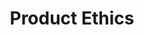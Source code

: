 --- 
layout: training
title: Product Ethics
description: Build successful products while avoiding digital pollution or collateral damage to society. This training helps you embrace responsibility so you can build products that create the change you intend.
bg: 3B5DEF
copy: If you want to build equitable products.
img: /images/combined-shape-3.svg
permalink: /ethics-training/

image: /images/life-in-a-city-bro.png
image2: /images/save-the-earth-bro.png

titleOne: The problem statement
problemDescription: Teams are increasingly aware that products often create digital pollution by inflicting collateral damage on society. They want to grow the business while building equitable products that create a positive difference to society and the world. This training will give you a step-by-step approach for building ethical and equitable products while managing the reality of your business needs. 

titleTwo: Diagnosis
descriptionTitleTwo: Most products contribute to digital pollution. See which of these five types of digital pollution your product might be contributing to


titleThree: Benefits
titleThreeSubtitleOne: Increased alignment
descriptionTitleThreeSubtitleOne: Your team will be more aligned after this group exercise of crafting a shared purpose as well as an actionable plan for building world-changing products. 
iconTitleThreeSubtitleOne: /images/bulb-bro.png

titleThreeSubtitleTwo: Methodology for ethical product developmen
descriptionTitleThreeSubtitleTwo: Even when teams want to build equitable products, it’s often not clear how you can be intentional and deliberate about it. This training will give you a step-by-step guide for baking equity into every step of building your product. 
iconTitleThreeSubtitleTwo: /images/give-your-bro.png

titleThreeSubtitleThree: Obsessive Sales Disorder
descriptionTitleThreeSubtitleThree: You’ll learn how you can balance delivering on your vision and strategy while dealing with everyday decisions that require financial considerations and tradeoffs. 
iconTitleThreeSubtitleThree: /images/icon-training-1.png


titleFour: Pricing and structure
titleFourDescription: Get this training for $ 7,500 for up to 15 people for training
titleFourDescription2: This training is delivered in the following two sessions


list: 
  - title: Radical Vision Statements
    copy: In this session we’ll look at Radical Vision Statements behind a few ethical products. After examining these examples you’ll craft a vision for your product as a team. The vision will help you define the change you want to bring about through your product and identify why the status quo is unacceptable. You’ll also learn how you can use this vision for ethical decision-making while managing the reality of short-term business needs. 
    img: "/images/vision.jpeg"
    learn: Learn why you need a Radical Vision Statement
    link: /vision/2021/03/19/vision-doesnt-have-to-be-hairy/
    session: session 1

  - title: You’ll develop a comprehensive strategy
    copy: You’ll develop a comprehensive strategy that helps you build ethical products that bring about a more equitable world. You’ll learn to be deliberate about addressing pain points of marginalized personas, consider whether your solutions are inclusive, and develop a business model that benefits the organization while avoiding collateral damage to society. You’ll then learn how you can measure what matters by deriving metrics from your vision and strategy.  
    img: "/images/ethics-session-2.png"
    learn: Learn why a RDCL Strategy is important
    link: /strategy/2022/03/21/three-characteristics-of-good-product-strategy/ 
    session: session 2

sessions: 2

---